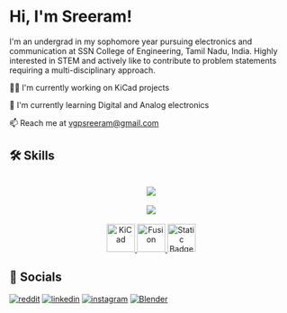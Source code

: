 
# Hi, I'm Sreeram!

I'm an undergrad in my sophomore year pursuing electronics and communication at SSN College of Engineering, Tamil Nadu, India. Highly interested in STEM and actively like to contribute to problem statements requiring a multi-disciplinary approach. 


👩‍💻 I'm currently working on KiCad projects

🧠 I'm currently learning Digital and Analog electronics

📫 Reach me at vgpsreeram@gmail.com


## 🛠 Skills

<div align="center"></br>
<a href="https://skillicons.dev">
<img src="https://skillicons.dev/icons?i=arduino,blender,matlab,vscode,sublime"></br></br>
<img src="https://skillicons.dev/icons?i=python,cpp,javascript,html,css,bootstrap,mysql">
</a>
</div>
</br>
<div align="center">
<a href="https://www.kicad.org/">
<img alt="KiCad" src="https://img.shields.io/badge/_-%23314DB1?style=flat-square&logo=kicad&logoColor=white" height="50px">
</a>
<a href="https://www.autodesk.in/products/fusion-360/overview?term=1-YEAR&tab=subscription">
<img alt="Fusion" src="https://img.shields.io/badge/Fusion-%23FF6B00?style=for-the-badge&logo=autodesk&logoColor=white" height="50px">
</a>
<a href="https://www.xilinx.com/products/design-tools/vivado.html">
<img alt="Static Badge" src="https://img.shields.io/badge/Xilinx-black?style=for-the-badge&logo=amd" height="50px">
</a>
</br>
</div>


## 🔗 Socials
[![reddit](https://img.shields.io/badge/reddit-FF4301?style=for-the-badge&logo=reddit&logoColor=white)](https://www.reddit.com/user/BEAST--WARRIOR/)
[![linkedin](https://img.shields.io/badge/linkedin-0A66C2?style=for-the-badge&logo=linkedin&logoColor=white)](https://www.linkedin.com/in/sreeram-ramesh/)
[![instagram](https://img.shields.io/badge/instagram-833AB4?style=for-the-badge&logo=instagram&logoColor=white)](https://www.instagram.com/wubalubagram/)
[![Blender](https://img.shields.io/badge/Blender-%23E97D0C?style=for-the-badge&logo=blender&logoColor=white)](https://bento.me/sreeram)


